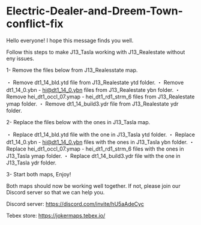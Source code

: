 # Electric-Dealer-and-Dreem-Town-conflict-fix

Hello everyone! I hope this message finds you well.

Follow this steps to make J13_Tasla working with J13_Realestate without eny issues. 

1- Remove the files below from J13_Realesstate map. 

  ・ Remove dt1_14_bld.ytd file from J13_Realestate ytd folder.
  ・ Remove dt1_14_0.ybn - hi@dt1_14_0.ybn files from J13_Realestate ybn folder.
  ・ Remove hei_dt1_occl_07.ymap - hei_dt1_rd1_strm_6 files from J13_Realestate ymap folder.
  ・ Remove dt1_14_build3.ydr file from J13_Realestate ydr folder.

2- Replace the files below with the ones in J13_Tasla map.

  ・ Replace dt1_14_bld.ytd file with the one in J13_Tasla ytd folder.
  ・ Replace dt1_14_0.ybn - hi@dt1_14_0.ybn files with the ones in J13_Tasla ybn folder.
  ・ Replace hei_dt1_occl_07.ymap - hei_dt1_rd1_strm_6 files with the ones in J13_Tasla ymap folder.
  ・ Replace dt1_14_build3.ydr file with the one in J13_Tasla ydr folder.

3- Start both maps, Enjoy!


Both maps should now be working well together. If not, please join our Discord server so that we can help you.

Discord server: https://discord.com/invite/hU5aAdeCyc

Tebex store: https://jokermaps.tebex.io/
